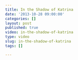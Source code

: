 ```yaml
---
title: In the Shadow of Katrina
date: '2013-10-28 09:00:00'
categories: []
layout: post
published: true
video: in-the-shadow-of-katrina
type: video
slug: in-the-shadow-of-katrina
tags: []

---
```


